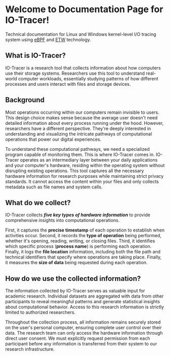 # Welcome to Documentation Page for IO-Tracer!
Technical documentation for Linux and Windows kernel-level I/O tracing system using [eBPF](https://ebpf.io/what-is-ebpf/) and [ETW](https://learn.microsoft.com/en-us/windows-hardware/drivers/devtest/event-tracing-for-windows--etw-) technology.

## What is IO-Tracer?
IO-Tracer is a research tool that collects information about how computers use their storage systems. Researchers use this tool to understand real-world computer workloads, essentially studying patterns of how different processes and users interact with files and storage devices.

## Background

Most operations occurring within our computers remain invisible to users. This design choice makes sense because the average user doesn't need detailed information about every process running under the hood. However, researchers have a different perspective. They're deeply interested in understanding and visualizing the intricate pathways of computational operations that power our digital experiences.

To understand these computational pathways, we need a specialized program capable of monitoring them. This is where IO-Tracer comes in. IO-Tracer operates as an intermediary layer between your daily applications and your computer's hardware, residing within the operating system without disrupting existing operations. This tool captures all the necessary hardware information for research purposes while maintaining strict privacy standards. It cannot access the content within your files and only collects metadata such as file names and system calls.

## What do we collect?

IO-Tracer collects ***five key types of hardware information*** to provide comprehensive insights into computational operations. 

First, it captures the **precise timestamp** of each operation to establish when activities occur. Second, it records the **type of operation** being performed, whether it's opening, reading, writing, or closing files. Third, it identifies which specific process (**process name**) is performing each operation. Finally, it logs the **file location** information, including both the file path and technical identifiers that specify where operations are taking place. Finally, it measures the **size of data** being requested during each operation.

## How do we use the collected information?

The information collected by IO-Tracer serves as valuable input for academic research. Individual datasets are aggregated with data from other participants to reveal meaningful patterns and generate statistical insights about computational behavior. Access to this research information is strictly limited to authorized researchers. 

Throughout the collection process, all information remains securely stored on the user's personal computer, ensuring complete user control over their data. The research team can only access the hardware information through direct user consent. We must explicitly request permission from each participant before any information is transferred from their system to our research infrastructure.
